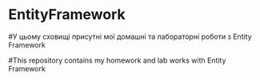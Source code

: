 # EntityFramework

#У цьому сховищі присутні мої домашні та лабораторні роботи з Entity Framework

#This repository contains my homework and lab works with Entity Framework
